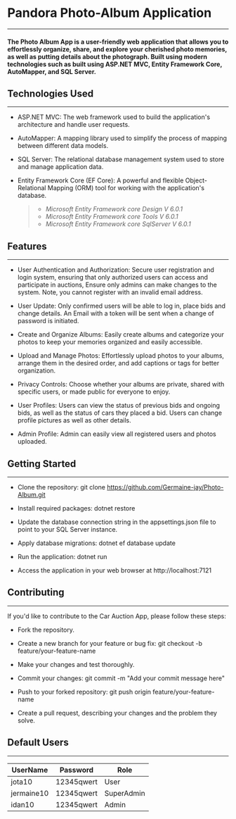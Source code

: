 # Pandora Photo-Album Application
____
#### The Photo Album App is a user-friendly web application that allows you to effortlessly organize, share, and explore your cherished photo memories, as well as putting details about the photograph. Built using modern technologies such as  built using ASP.NET MVC, Entity Framework Core, AutoMapper, and SQL Server.


## Technologies Used
____
* ASP.NET MVC: The web framework used to build the application's architecture and handle user requests.

* AutoMapper: A mapping library used to simplify the process of mapping between different data models.

* SQL Server: The relational database management system used to store and manage application data.
  
* Entity Framework Core (EF Core): A powerful and flexible Object-Relational Mapping (ORM) tool for working with the application's database.
  > - *Microsoft Entity Framework core Design V 6.0.1*
  > - *Microsoft Entity Framework core Tools V 6.0.1*
  > - *Microsoft Entity Framework core SqlServer V 6.0.1*


## Features
____
* User Authentication and Authorization: Secure user registration and login system, ensuring that only authorized users can access and participate in auctions,
  Ensure only admins can make changes to the system. Note, you cannot register with an invalid email address.

* User Update: Only confirmed users will be able to log in, place bids and change details. An Email with a token will be sent when a change of password is initiated.

* Create and Organize Albums: Easily create albums and categorize your photos to keep your memories organized and easily accessible.

* Upload and Manage Photos: Effortlessly upload photos to your albums, arrange them in the desired order, and add captions or tags for better organization.

* Privacy Controls: Choose whether your albums are private, shared with specific users, or made public for everyone to enjoy.
  
* User Profiles: Users can view the status of previous bids and ongoing bids, as well as the status of cars they placed a bid. Users can change profile pictures as well as other details.

* Admin Profile: Admin can easily view all registered users and photos uploaded.


## Getting Started
_____
* Clone the repository: git clone https://github.com/Germaine-jay/Photo-Album.git

* Install required packages: dotnet restore

* Update the database connection string in the appsettings.json file to point to your SQL Server instance.

* Apply database migrations: dotnet ef database update

* Run the application: dotnet run

* Access the application in your web browser at http://localhost:7121


## Contributing
_____
If you'd like to contribute to the Car Auction App, please follow these steps:

* Fork the repository.

* Create a new branch for your feature or bug fix: git checkout -b feature/your-feature-name

* Make your changes and test thoroughly.

* Commit your changes: git commit -m "Add your commit message here"

* Push to your forked repository: git push origin feature/your-feature-name

* Create a pull request, describing your changes and the problem they solve.

## Default Users
___
| UserName   | Password   | Role       |
| ---------- | ---------- | ---------- |
| jota10     | 12345qwert | User       |
| jermaine10 | 12345qwert | SuperAdmin |
| idan10     | 12345qwert | Admin      |  
